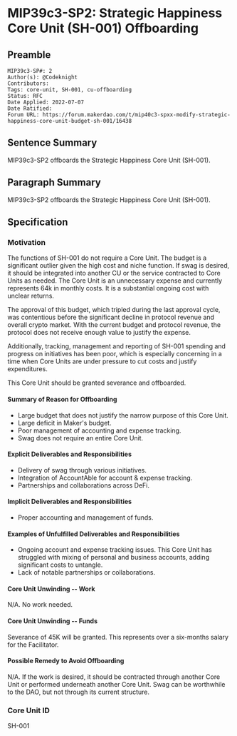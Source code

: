 # MIP39c3-SP2: Strategic Happiness Core Unit (SH-001) Offboarding

## Preamble

```
MIP39c3-SP#: 2
Author(s): @Codeknight
Contributors:
Tags: core-unit, SH-001, cu-offboarding
Status: RFC
Date Applied: 2022-07-07
Date Ratified: 
Forum URL: https://forum.makerdao.com/t/mip40c3-spxx-modify-strategic-happiness-core-unit-budget-sh-001/16438
```

## Sentence Summary

MIP39c3-SP2 offboards the Strategic Happiness Core Unit (SH-001).

## Paragraph Summary

MIP39c3-SP2 offboards the Strategic Happiness Core Unit (SH-001).

## Specification

### Motivation
The functions of SH-001 do not require a Core Unit. The budget is a significant outlier given the high cost and niche function. If swag is desired, it should be integrated into another CU or the service contracted to Core Units as needed. The Core Unit is an unnecessary expense and currently represents 64k in monthly costs. It is a substantial ongoing cost with unclear returns.

The approval of this budget, which tripled during the last approval cycle, was contentious before the significant decline in protocol revenue and overall crypto market. With the current budget and protocol revenue, the protocol does not receive enough value to justify the expense.

Additionally, tracking, management and reporting of SH-001 spending and progress on initiatives has been poor, which is especially concerning in a time when Core Units are under pressure to cut costs and justify expenditures.

This Core Unit should be granted severance and offboarded.

#### Summary of Reason for Offboarding

- Large budget that does not justify the narrow purpose of this Core Unit.
- Large deficit in Maker's budget.
- Poor management of accounting and expense tracking.
- Swag does not require an entire Core Unit.

#### Explicit Deliverables and Responsibilities

- Delivery of swag through various initiatives.
- Integration of AccountAble for account & expense tracking.
- Partnerships and collaborations across DeFi.

#### Implicit Deliverables and Responsibilities

- Proper accounting and management of funds.

#### Examples of Unfulfilled Deliverables and Responsibilities

- Ongoing account and expense tracking issues. This Core Unit has struggled with mixing of personal and business accounts, adding significant costs to untangle.
- Lack of notable partnerships or collaborations.

#### Core Unit Unwinding -- Work 

N/A. No work needed.

#### Core Unit Unwinding -- Funds

Severance of 45K will be granted. This represents over a six-months salary for the Facilitator.

#### Possible Remedy to Avoid Offboarding

N/A. If the work is desired, it should be contracted through another Core Unit or performed underneath another Core Unit. Swag can be worthwhile to the DAO, but not through its current structure.

### Core Unit ID

SH-001